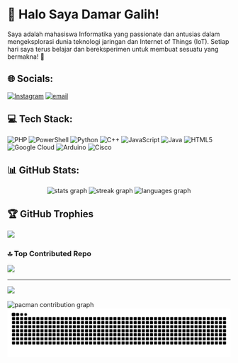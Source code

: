 # 💫 Halo Saya Damar Galih!
Saya adalah mahasiswa Informatika yang passionate dan antusias dalam mengeksplorasi dunia teknologi jaringan dan Internet of Things (IoT). Setiap hari saya terus belajar dan bereksperimen untuk membuat sesuatu yang bermakna! 🚀


## 🌐 Socials:
[![Instagram](https://img.shields.io/badge/Instagram-%23E4405F.svg?logo=Instagram&logoColor=white)](https://instagram.com/damarglih_) [![email](https://img.shields.io/badge/Email-D14836?logo=gmail&logoColor=white)](mailto:l200230184@student.ums.ac.id) 

## 💻 Tech Stack:
![PHP](https://img.shields.io/badge/php-%23777BB4.svg?style=for-the-badge&logo=php&logoColor=white) ![PowerShell](https://img.shields.io/badge/PowerShell-%235391FE.svg?style=for-the-badge&logo=powershell&logoColor=white) ![Python](https://img.shields.io/badge/python-3670A0?style=for-the-badge&logo=python&logoColor=ffdd54) ![C++](https://img.shields.io/badge/c++-%2300599C.svg?style=for-the-badge&logo=c%2B%2B&logoColor=white) ![JavaScript](https://img.shields.io/badge/javascript-%23323330.svg?style=for-the-badge&logo=javascript&logoColor=%23F7DF1E) ![Java](https://img.shields.io/badge/java-%23ED8B00.svg?style=for-the-badge&logo=openjdk&logoColor=white) ![HTML5](https://img.shields.io/badge/html5-%23E34F26.svg?style=for-the-badge&logo=html5&logoColor=white) ![Google Cloud](https://img.shields.io/badge/GoogleCloud-%234285F4.svg?style=for-the-badge&logo=google-cloud&logoColor=white) ![Arduino](https://img.shields.io/badge/-Arduino-00979D?style=for-the-badge&logo=Arduino&logoColor=white) ![Cisco](https://img.shields.io/badge/cisco-%23049fd9.svg?style=for-the-badge&logo=cisco&logoColor=black)
## 📊 GitHub Stats:
<div align="center">

  <img src="https://github-readme-stats.vercel.app/api?username=damargalihh&theme=dark&hide_border=false&include_all_commits=true&count_private=true" height="150" alt="stats graph" /> 
  <img src="https://nirzak-streak-stats.vercel.app/?user=damargalihh&theme=dark&hide_border=false" height="150" alt="streak graph" />
  <img src="https://github-readme-stats.vercel.app/api/top-langs/?username=damargalihh&theme=dark&hide_border=false&include_all_commits=true&count_private=true&layout=compact" height="150" alt="languages graph" />

</div>

## 🏆 GitHub Trophies
![](https://github-profile-trophy.vercel.app/?username=damargalihh&theme=github_dark&no-frame=true&no-bg=true&margin-w=4)

### 🔝 Top Contributed Repo
![](https://github-contributor-stats.vercel.app/api?username=damargalihh&limit=5&theme=dark&combine_all_yearly_contributions=true)

---
[![](https://visitcount.itsvg.in/api?id=damargalihh&icon=0&color=0)](https://visitcount.itsvg.in)

<picture>
  <source media="(prefers-color-scheme: dark)" srcset="https://raw.githubusercontent.com/damargalihh/damargalihh/output/pacman-contribution-graph-dark.svg">
  <source media="(prefers-color-scheme: light)" srcset="https://raw.githubusercontent.com/damargalihh/damargalihh/output/pacman-contribution-graph.svg">
  <img alt="pacman contribution graph" src="https://raw.githubusercontent.com/damargalihh/damargalihh/output/pacman-contribution-graph.svg">
</picture>

<img src="https://raw.githubusercontent.com/damargalihh/damargalihh/output/snake.svg" alt="Snake animation" />

###




